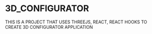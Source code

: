 # 3D_CONFIGURATOR
THIS IS A PROJECT THAT USES THREEJS, REACT, REACT HOOKS TO CREATE 3D CONFIGURATOR APPLICATION
